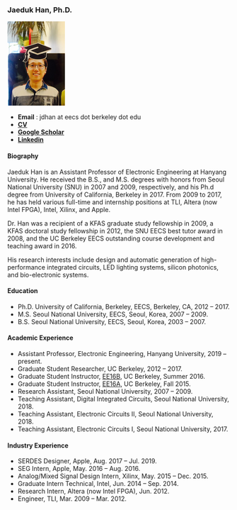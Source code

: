 ### Jaeduk Han, Ph.D.
![alt text](images/Jaeduk.png)

* **Email** : jdhan at eecs dot berkeley dot edu
* [**CV**](CV_JDHAN_190731.pdf)
* [**Google Scholar**](https://scholar.google.com/citations?user=l3DrF84AAAAJ&hl=en)
* [**Linkedin**](https://www.linkedin.com/in/jaeduk-han-98b20930)

#### Biography
Jaeduk Han is an Assistant Professor of Electronic Engineering at Hanyang University.
He received the B.S., and M.S. degrees with honors from Seoul National University (SNU)
in 2007 and 2009, respectively, and his Ph.d degree from University of California, 
Berkeley in 2017. From 2009 to 2017, he has held various full-time and internship positions at TLI, 
Altera (now Intel FPGA), Intel, Xilinx, and Apple. 

Dr. Han was a recipient of a KFAS graduate study fellowship in 2009, a KFAS doctoral study 
fellowship in 2012, the SNU EECS best tutor award in 2008, and the UC Berkeley EECS 
outstanding course development and teaching award in 2016.

His research interests include design and automatic generation of high-performance 
integrated circuits, LED lighting systems, silicon photonics, and bio-electronic systems.

[//]: # (<* My research map>)
[//]: # ([alt text]research_map.png)

#### Education
* Ph.D.	University of California, Berkeley, EECS, Berkeley, CA, 2012 – 2017.
* M.S.	Seoul National University, EECS, Seoul, Korea,	2007 – 2009.
* B.S.	Seoul National University, EECS, Seoul, Korea,	2003 – 2007.

#### Academic Experience
* Assistant Professor, Electronic Engineering, Hanyang University, 2019 – present.
* Graduate Student Researcher, UC Berkeley, 2012 – 2017.
* Graduate Student Instructor, [EE16B](http://inst.eecs.berkeley.edu/~ee16b/sp16/), UC Berkeley, Summer 2016.
* Graduate Student Instructor, [EE16A](http://inst.eecs.berkeley.edu/~ee16a/fa15/), UC Berkeley, Fall 2015.
* Research Assistant, Seoul National University, 2007 – 2009.
* Teaching Assistant, Digital Integrated Circuits, Seoul National University, 2018.
* Teaching Assistant, Electronic Circuits II, Seoul National University, 2018.
* Teaching Assistant, Electronic Circuits I, Seoul National University, 2017.

#### Industry Experience
* SERDES Designer, Apple, Aug. 2017 – Jul. 2019.
* SEG Intern, Apple, May. 2016 – Aug. 2016.
* Analog/Mixed Signal Design Intern, Xilinx, May. 2015 – Dec. 2015.
* Graduate Intern Technical, Intel, Jun. 2014 – Sep. 2014.
* Research Intern, Altera (now Intel FPGA), Jun. 2012.
* Engineer, TLI, Mar. 2009 – Mar. 2012.
